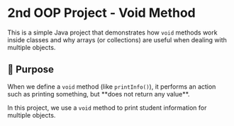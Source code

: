 # 2nd OOP Project - Void Method



This is a simple Java project that demonstrates how `void` methods work inside classes and why arrays (or collections) are useful when dealing with multiple objects.



## 🧠 Purpose



When we define a `void` method (like `printInfo()`), it performs an action such as printing something, but \*\*does not return any value\*\*.  

In this project, we use a `void` method to print student information for multiple objects.




